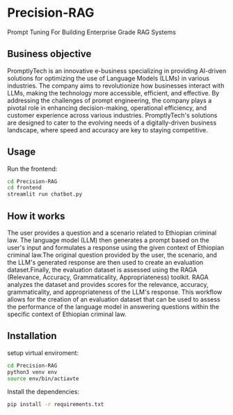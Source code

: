 # Precision-RAG

Prompt Tuning For Building Enterprise Grade RAG Systems

## Business objective

PromptlyTech is an innovative e-business specializing in providing AI-driven solutions for optimizing the use of Language Models (LLMs) in various industries. The company aims to revolutionize how businesses interact with LLMs, making the technology more accessible, efficient, and effective. By addressing the challenges of prompt engineering, the company plays a pivotal role in enhancing decision-making, operational efficiency, and customer experience across various industries. PromptlyTech's solutions are designed to cater to the evolving needs of a digitally-driven business landscape, where speed and accuracy are key to staying competitive.

## Usage

Run the frontend:
```sh
cd Precision-RAG
cd frontend
streamlit run chatbot.py
```

## How it works

The user provides a question and a scenario related to Ethiopian criminal law. The language model (LLM) then generates a prompt based on the user's input and formulates a response using the given context of Ethiopian criminal law.The original question provided by the user, the scenario, and the LLM's generated response are then used to create an evaluation dataset.Finally, the evaluation dataset is assessed using the RAGA (Relevance, Accuracy, Grammaticality, Appropriateness) toolkit. RAGA analyzes the dataset and provides scores for the relevance, accuracy, grammaticality, and appropriateness of the LLM's response. This workflow allows for the creation of an evaluation dataset that can be used to assess the performance of the language model in answering questions within the specific context of Ethiopian criminal law.

## Installation
setup virtual enviroment: 
```sh
cd Precision-RAG
python3 venv env
source env/bin/actiavte
```
Install the dependencies: 
```sh
pip install -r requirements.txt
```
